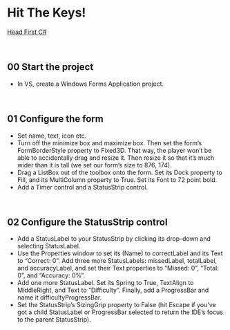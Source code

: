 # Hit The Keys!
[Head First C#](http://www.headfirstlabs.com/books//hfcsharp/)

&nbsp;
## 00 Start the project
* In VS, create a Windows Forms Application project.

&nbsp;
## 01 Configure the form
* Set name, text, icon etc.
* Turn off the minimize box and maximize box. Then set the form’s FormBorderStyle
property to Fixed3D. That way, the player won’t be able to accidentally drag and resize it.
Then resize it so that it’s much wider than it is tall (we set our form’s size to 876, 174).
* Drag a ListBox out of  the toolbox onto the form. Set its Dock property to Fill, and its
MultiColumn property to True. Set its Font to 72 point bold.
* Add a Timer control and a StatusStrip control.

&nbsp;
## 02 Configure the StatusStrip control
* Add a StatusLabel to your StatusStrip by clicking its drop-down and selecting StatusLabel.
* Use the Properties window to set its (Name) to correctLabel and its Text to “Correct: 0”. Add three more StatusLabels: missedLabel, totalLabel, and accuracyLabel, and set their Text properties to
“Missed: 0”, “Total: 0”, and “Accuracy: 0%”.
* Add one more StatusLabel. Set its Spring to True, TextAlign to MiddleRight, and Text to “Difficulty”. Finally, add a ProgressBar and name it difficultyProgressBar.
* Set the StatusStrip’s SizingGrip property to False (hit Escape if  you’ve got a child StatusLabel or ProgressBar selected to return the IDE’s focus to the parent StatusStrip).
